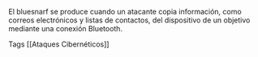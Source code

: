El bluesnarf se produce cuando un atacante copia información, como correos electrónicos y listas de contactos, del dispositivo de un objetivo mediante una conexión Bluetooth.

Tags
[[Ataques Cibernéticos]]